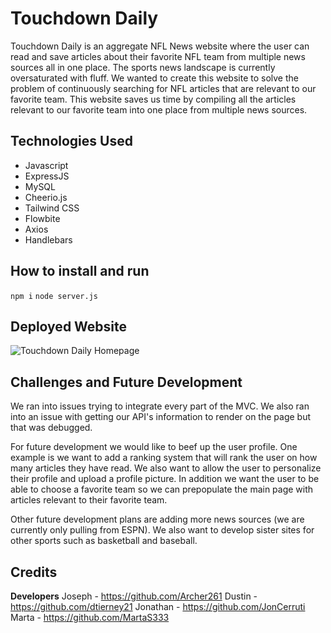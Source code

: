 # Touchdown Daily

Touchdown Daily is an aggregate NFL News website where the user can read and save articles about their favorite NFL team from multiple news sources all in one place. The sports news landscape is currently oversaturated with fluff. We wanted to create this website to solve the problem of continuously searching for NFL articles that are relevant to our favorite team. This website saves us time by compiling all the articles relevant to our favorite team into one place from multiple news sources.

## Technologies Used

- Javascript
- ExpressJS
- MySQL
- Cheerio.js
- Tailwind CSS
- Flowbite
- Axios
- Handlebars

## How to install and run

`npm i`
`node server.js`

## Deployed Website

![Touchdown Daily Homepage](/nfl-news/tree/main/assets/td_daily.jpg?raw=true)

## Challenges and Future Development

We ran into issues trying to integrate every part of the MVC. We also ran into an issue with getting our API's information to render on the page but that was debugged.

For future development we would like to beef up the user profile. One example is we want to add a ranking system that will rank the user on how many articles they have read. We also want to allow the user to personalize their profile and upload a profile picture. In addition we want the user to be able to choose a favorite team so we can prepopulate the main page with articles relevant to their favorite team.

Other future development plans are adding more news sources (we are currently only pulling from ESPN). We also want to develop sister sites for other sports such as basketball and baseball.

## Credits

**Developers**
Joseph - https://github.com/Archer261
Dustin - https://github.com/dtierney21
Jonathan - https://github.com/JonCerruti
Marta - https://github.com/MartaS333
